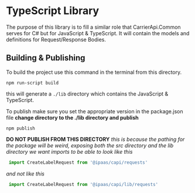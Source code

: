 # TypeScript Library
The purpose of this library is to fill a similar role that CarrierApi.Common serves for C# but for JavaScript & TypeScript. It will contain the models and definitions for Request/Response Bodies.

## Building & Publishing
To build the project use this command in the terminal from this directory.
```
npm run-script build
```

this will generate a ```./lib``` directory which contains the JavaScript & TypeScript.

To publish make sure you set the appropriate version in the package.json file
**change directory to the ./lib directory and publish**
```
npm publish
```


**DO NOT PUBLISH FROM THIS DIRECTORY**
*this is because the pathing for the package will be weird, exposing both the src directory and the lib directory we want imports to be able to look like this* 
```javascript
 import CreateLabelRequest from '@ipaas/capi/requests'
 ```
 *and not like this*
```javascript
 import CreateLabelRequest from '@ipaas/capi/lib/requests'
 ```



